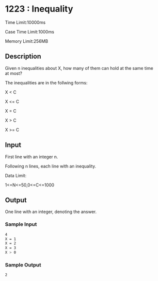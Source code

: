 # 1223 : Inequality

Time Limit:10000ms

Case Time Limit:1000ms

Memory Limit:256MB

## Description

Given n inequalities about X, how many of them can hold at the same time at most?

The inequalities are in the follwing forms:

X < C

X <= C

X = C

X > C

X >= C

## Input

First line with an integer n.

Following n lines, each line with an inequality.

Data Limit:

1<=N<=50,0<=C<=1000

## Output

One line with an integer, denoting the answer.

### Sample Input

```bash
4
X = 1
X = 2
X = 3
X > 0
```

### Sample Output

```bash
2
```